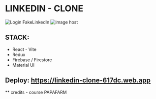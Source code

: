# LINKEDIN - CLONE 
<picture>
  <img src="https://images2.imgbox.com/71/11/0yW8bqKq_o.png" alt="Login FakeLinkedIn"/>
  <img src="https://images2.imgbox.com/3d/89/d7rMJRot_o.png" alt="image host"/>
</picture>

## STACK: 
- React - Vite
- Redux
- Firebase / Firestore
- Material UI

## Deploy: https://linkedin-clone-617dc.web.app


** credits - course PAPAFARM
